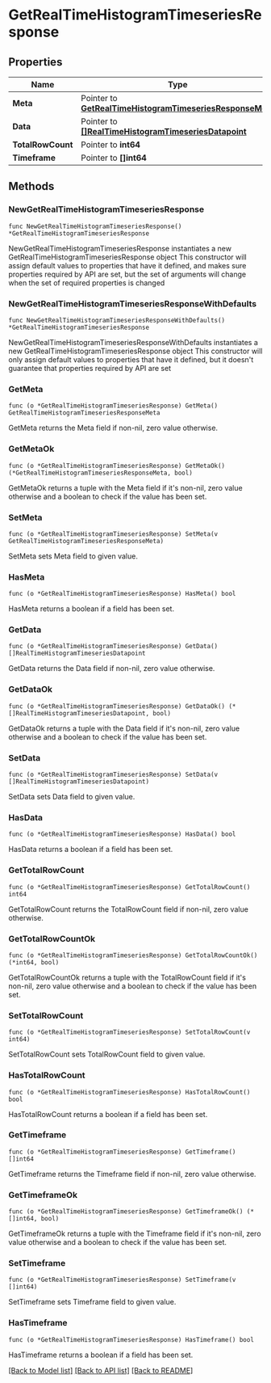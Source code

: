 # GetRealTimeHistogramTimeseriesResponse

## Properties

Name | Type | Description | Notes
------------ | ------------- | ------------- | -------------
**Meta** | Pointer to [**GetRealTimeHistogramTimeseriesResponseMeta**](GetRealTimeHistogramTimeseriesResponse_meta.md) |  | [optional] 
**Data** | Pointer to [**[]RealTimeHistogramTimeseriesDatapoint**](RealTimeHistogramTimeseriesDatapoint.md) |  | [optional] 
**TotalRowCount** | Pointer to **int64** |  | [optional] 
**Timeframe** | Pointer to **[]int64** |  | [optional] 

## Methods

### NewGetRealTimeHistogramTimeseriesResponse

`func NewGetRealTimeHistogramTimeseriesResponse() *GetRealTimeHistogramTimeseriesResponse`

NewGetRealTimeHistogramTimeseriesResponse instantiates a new GetRealTimeHistogramTimeseriesResponse object
This constructor will assign default values to properties that have it defined,
and makes sure properties required by API are set, but the set of arguments
will change when the set of required properties is changed

### NewGetRealTimeHistogramTimeseriesResponseWithDefaults

`func NewGetRealTimeHistogramTimeseriesResponseWithDefaults() *GetRealTimeHistogramTimeseriesResponse`

NewGetRealTimeHistogramTimeseriesResponseWithDefaults instantiates a new GetRealTimeHistogramTimeseriesResponse object
This constructor will only assign default values to properties that have it defined,
but it doesn't guarantee that properties required by API are set

### GetMeta

`func (o *GetRealTimeHistogramTimeseriesResponse) GetMeta() GetRealTimeHistogramTimeseriesResponseMeta`

GetMeta returns the Meta field if non-nil, zero value otherwise.

### GetMetaOk

`func (o *GetRealTimeHistogramTimeseriesResponse) GetMetaOk() (*GetRealTimeHistogramTimeseriesResponseMeta, bool)`

GetMetaOk returns a tuple with the Meta field if it's non-nil, zero value otherwise
and a boolean to check if the value has been set.

### SetMeta

`func (o *GetRealTimeHistogramTimeseriesResponse) SetMeta(v GetRealTimeHistogramTimeseriesResponseMeta)`

SetMeta sets Meta field to given value.

### HasMeta

`func (o *GetRealTimeHistogramTimeseriesResponse) HasMeta() bool`

HasMeta returns a boolean if a field has been set.

### GetData

`func (o *GetRealTimeHistogramTimeseriesResponse) GetData() []RealTimeHistogramTimeseriesDatapoint`

GetData returns the Data field if non-nil, zero value otherwise.

### GetDataOk

`func (o *GetRealTimeHistogramTimeseriesResponse) GetDataOk() (*[]RealTimeHistogramTimeseriesDatapoint, bool)`

GetDataOk returns a tuple with the Data field if it's non-nil, zero value otherwise
and a boolean to check if the value has been set.

### SetData

`func (o *GetRealTimeHistogramTimeseriesResponse) SetData(v []RealTimeHistogramTimeseriesDatapoint)`

SetData sets Data field to given value.

### HasData

`func (o *GetRealTimeHistogramTimeseriesResponse) HasData() bool`

HasData returns a boolean if a field has been set.

### GetTotalRowCount

`func (o *GetRealTimeHistogramTimeseriesResponse) GetTotalRowCount() int64`

GetTotalRowCount returns the TotalRowCount field if non-nil, zero value otherwise.

### GetTotalRowCountOk

`func (o *GetRealTimeHistogramTimeseriesResponse) GetTotalRowCountOk() (*int64, bool)`

GetTotalRowCountOk returns a tuple with the TotalRowCount field if it's non-nil, zero value otherwise
and a boolean to check if the value has been set.

### SetTotalRowCount

`func (o *GetRealTimeHistogramTimeseriesResponse) SetTotalRowCount(v int64)`

SetTotalRowCount sets TotalRowCount field to given value.

### HasTotalRowCount

`func (o *GetRealTimeHistogramTimeseriesResponse) HasTotalRowCount() bool`

HasTotalRowCount returns a boolean if a field has been set.

### GetTimeframe

`func (o *GetRealTimeHistogramTimeseriesResponse) GetTimeframe() []int64`

GetTimeframe returns the Timeframe field if non-nil, zero value otherwise.

### GetTimeframeOk

`func (o *GetRealTimeHistogramTimeseriesResponse) GetTimeframeOk() (*[]int64, bool)`

GetTimeframeOk returns a tuple with the Timeframe field if it's non-nil, zero value otherwise
and a boolean to check if the value has been set.

### SetTimeframe

`func (o *GetRealTimeHistogramTimeseriesResponse) SetTimeframe(v []int64)`

SetTimeframe sets Timeframe field to given value.

### HasTimeframe

`func (o *GetRealTimeHistogramTimeseriesResponse) HasTimeframe() bool`

HasTimeframe returns a boolean if a field has been set.


[[Back to Model list]](../README.md#documentation-for-models) [[Back to API list]](../README.md#documentation-for-api-endpoints) [[Back to README]](../README.md)


